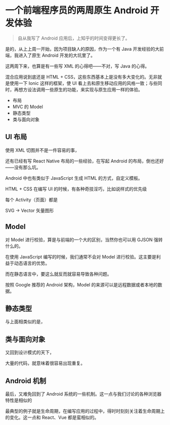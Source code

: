 一个前端程序员的两周原生 Android 开发体验
===

> 自从我写了 Android 应用后，上知乎的时间变得更长了。

是的，从上上周一开始，因为项目缺人的原因，作为一个有 Java 开发经验的大前端，我进入了原生 Android 开发的大坑里了。

这两周下来，也算是有一些写 XML 的心得吧——不对，写 Java 的心得。

混合应用说到底还是 HTML + CSS，这些东西基本上是没有多大变化的。无非就是使用一下 Ionic 这样的框架，使 UI 看上去和原生移动应用的风格一致；与些同时，再想方设法调用一些原生的功能，来实现与原生应用一样的体验。


 - 布局
 - MVC 的 Model
 - 静态类型
 - 类与面向对象

UI 布局
---

使用 XML 切图并不是一件容易的事，

还有已经有写 React Native 布局的一些经验，在写起 Android 的布局，倒也还好——没有那么坑。

Android 中也有类似于 JavaScript 生成 HTML 的方式，自定义模板。

HTML + CSS 在编写 UI 的时候，有各种奇技淫巧，比如说样式的优先级

每个 Activity（页面）都是

SVG -> Vector 矢量图形

Model
---

对 Model 进行校验，算是与前端的一个大的区别，当然你也可以用 GJSON 强转什么的。

在使用 JavaScript 编写的时候，我们通常不会对 Model 进行校验。这主要是利益于动态语言的优势。

而在静态语言中，要这么就反而就容易导致各种问题。

按照 Google 推荐的 Android 架构，Model 的来源可以是远程数据或者本地的数据。

静态类型
---

与上面相类似的是，


类与面向对象
---

又回到设计模式的天下，

大量的代码，就意味着很容易出现重复。

Android 机制
---

最后，又难免回到了 Android 系统的一些机制。这一点与我们讨论的各种浏览器特性是相似的

最典型的例子就是生命周期，在编写应用的过程中，得时时刻刻关注着生命周期上的变化。这一点和 React、Vue 都是蛮相似的。

